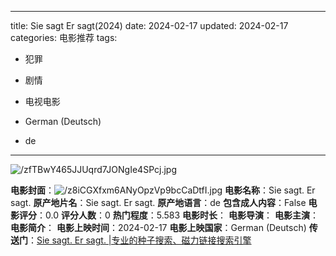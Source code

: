 
---
title: Sie sagt Er sagt(2024)
date: 2024-02-17
updated: 2024-02-17
categories: 电影推荐
tags:

- 犯罪
- 剧情
- 电视电影

- German (Deutsch)
- de
---

<img src="https://image.tmdb.org/t/p/original/zfTBwY465JJUqrd7JONgIe4SPcj.jpg" alt="/zfTBwY465JJUqrd7JONgIe4SPcj.jpg" title="/zfTBwY465JJUqrd7JONgIe4SPcj.jpg">

**电影封面**：<img src="https://image.tmdb.org/t/p/w200/z8iCGXfxm6ANyOpzVp9bcCaDtfI.jpg" alt="/z8iCGXfxm6ANyOpzVp9bcCaDtfI.jpg" title="/z8iCGXfxm6ANyOpzVp9bcCaDtfI.jpg">
**电影名称**：Sie sagt. Er sagt.
**原产地片名**：Sie sagt. Er sagt.
**原产地语言**：de
**包含成人内容**：False
**电影评分**：0.0
**评分人数**：0
**热门程度**：5.583
**电影时长**：
**电影导演**：
**电影主演**：
**电影简介**：
**电影上映时间**：2024-02-17
**电影上映国家**：German (Deutsch)
**传送门**：[Sie sagt. Er sagt. |专业的种子搜索、磁力链接搜索引擎](https://movie.amd794.com:2083/?search=Sie%20sagt.%20Er%20sagt.&ordering=&mode=match_phrase&page_size=10&page=1)

